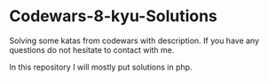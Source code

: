 # Codewars-8-kyu-Solutions
Solving some katas from codewars with description. If you have any questions do not hesitate to contact with me. 

In this repository I will mostly put solutions in php.
